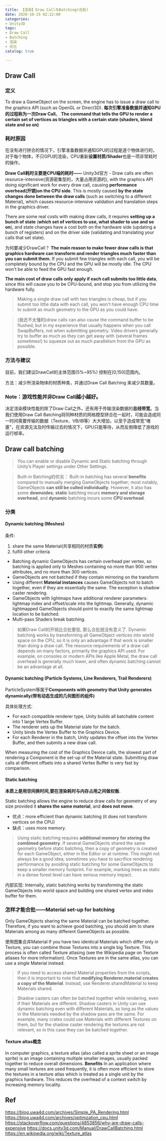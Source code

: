 ```yaml
---
title: 【渲染】Draw Call与Batching(合批)
date: 2020-10-25 02:22:00
categories:
- Unity3D
tags:
- Draw Call
- Batching
- 渲染
- 优化
catalog: true

---
```


## Draw Call
### 定义
To draw a GameObject on the screen, the engine has to issue a draw call to the graphics API (such as OpenGL or Direct3D).
**每次引擎准备数据并通知GPU的过程称为一次Draw Call**。
**The command that tells the GPU to render a certain set of vertices as triangles with a certain state (shaders, blend state and so on)**

### 耗时原因
在没有进行拼合的情况下，引擎准备数据并通知GPU的过程是逐个物体进行的，对于每个物体，不只GPU的渲染，CPU重新**设置材质/Shader**也是一项非常耗时的操作。

**Draw Call耗时主要是CPU端的耗时——**
Unity3d官方 - Draw calls are often resource-intensive(资源密集型的，大量占用资源的), with the graphics API doing significant work for every draw call, causing **performance overhead(开销)on the CPU side**. This is mostly caused **by the state changes done between the draw calls** (such as switching to a different Material), which causes resource-intensive validation and translation steps in the graphics driver.

There are some real costs with making draw calls, it requires **setting up a bunch of state** (**which set of vertices to use, what shader to use and so on**), and state changes have a cost both on the hardware side (updating a bunch of registers) and on the driver side (validating and translating your calls that set state).


为何要减少DrawCall？
**The main reason to make fewer draw calls is that graphics hardware can transform and render triangles much faster than you can submit them.** If you submit few triangles with each call, you will be completely bound by the CPU and the GPU will be mostly idle. The CPU won't be able to feed the GPU fast enough.

 **The main cost of draw calls only apply if each call submits too little data**, since this will cause you to be CPU-bound, and stop you from utilizing the hardware fully.

> Making a single draw call with two triangles is cheap, but if you submit too little data with each call, you won't have enough CPU time to submit as much geometry to the GPU as you could have.

> (我还不太懂的)draw calls can also cause the command buffer to be flushed, but in my experience that usually happens when you call SwapBuffers, not when submitting geometry. Video drivers generally try to buffer as much as they can get away with (several frames sometimes!) to squeeze out as much parallelism from the GPU as possible.

### 方法与建议
目前，我们建议DrawCall的主体范围(5%~95%) 控制在[0,150]范围内。

方法：减少所渲染物体的材质种类，并通过Draw Call Batching 来减少其数量。

### Note：游戏性能并非Draw Call越小越好。
决定渲染模块性能的除了Draw Call之外，还有用于传输渲染数据的**总线带宽**。当我们使用Draw Call Batching将同种材质的网格模型拼合在一起时，可能会造成同一时间需要传输的数据（Texture、VB/IB等）大大增加，以至于造成带宽“堵塞”，在资源无法及时传输过去的情况下，GPU只能等待，从而反倒降低了游戏的运行帧率。

## Draw call batching
> You can enable or disable Dynamic and Static batching through Unity’s Player settings under Other Settings.

> Built-in Batching的优劣：
> Built-in batching has several **benefits** compared to manually merging GameObjects together; most notably, GameObjects **can still be culled individually**.
> However, it also has some **downsides**; **static** batching incurs **memory and storage overhead**, and **dynamic** batching incurs some **CPU overhead**.


### 分类
#### Dynamic batching (Meshes)
条件:
1. share the same Material(共享相同的材质**实例**)
2. fulfill other criteria
  * Batching dynamic GameObjects has certain overhead per vertex, so batching is applied only to Meshes containing no more than 900 vertex attributes, and no more than 300 vertices.
  * GameObjects are not batched if they contain mirroring on the transform
  * Using different **Material instances** causes GameObjects not to batch together, even if they are essentially the same. The exception is shadow caster rendering.
  * GameObjects with lightmaps have additional renderer parameters: lightmap index and offset/scale into the lightmap. Generally, dynamic lightmapped GameObjects should point to exactly the same lightmap location to be batched.
  * Multi-pass Shaders break batching.

> 如果Draw Call的开销比合批要低, 那么合批就没有意义了. Dynamic batching works by transforming all GameObject vertices into world space on the CPU, so it is only an advantage if that work is smaller than doing a draw call. The resource requirements of a draw call depends on many factors, primarily the graphics API used. For example, on consoles or modern APIs like Apple Metal, the draw call overhead is generally much lower, and often dynamic batching cannot be an advantage at all.


#### Dynamic batching (Particle Systems, Line Renderers, Trail Renderers)
ParticleSystem等属于**Components with geometry that Unity generates dynamically(带有动态生成的几何图形的组件)**

具体处理方式:
* For each compatible renderer type, Unity builds all batchable content into 1 large Vertex Buffer.
* The renderer sets up the Material state for the batch.
* Unity binds the Vertex Buffer to the Graphics Device.
* For each Renderer in the batch, Unity updates the offset into the Vertex Buffer, and then submits a new draw call.

When measuring the cost of the Graphics Device calls, the slowest part of rendering a Component is the set-up of the Material state. Submitting draw calls at different offsets into a shared Vertex Buffer is very fast by comparison.


#### Static batching

**本质上是用空间换时间,要在渲染耗时与内存占用之间做权衡.**

Static batching allows the engine to reduce draw calls for geometry of any size provided it **shares the same material**, and **does not move**.
* 优点：more efficient than dynamic batching (it does not transform vertices on the CPU)
* 缺点：uses more memory.

> Using static batching requires **additional memory for storing the combined geometry**. If several GameObjects shared the same geometry before static batching, then a copy of geometry is created for each GameObject, either in the Editor or at runtime. This might not always be a good idea; sometimes you have to sacrifice rendering performance by avoiding static batching for some GameObjects to keep a smaller memory footprint. For example, marking trees as static in a dense forest level can have serious memory impact.

内部实现: Internally, static batching works by transforming the static GameObjects into world space and building one shared vertex and index buffer for them.

### 怎样才能合批——Material set-up for batching
Only GameObjects sharing the same Material can be batched together. Therefore, if you want to achieve good batching, you should aim to share Materials among as many different GameObjects as possible.

使用图集合并Material
If you have two identical Materials which differ only in Texture, you can combine those Textures into a single big Texture. This process is often called Texture atlasing (see the Wikipedia page on Texture atlases for more information). Once Textures are in the same atlas, you can use a single Material instead.

> If you need to access shared Material properties from the scripts, then it is important to note that **modifying Renderer.material creates a copy of the Material**. Instead, use Renderer.sharedMaterial to keep Materials shared.

> Shadow casters can often be batched together while rendering, even if their Materials are different. Shadow casters in Unity can use dynamic batching even with different Materials, as long as the values in the Materials needed by the shadow pass are the same. For example, many crates could use Materials with different Textures on them, but for the shadow caster rendering the textures are not relevant, so in this case they can be batched together.

#### Texture altas概念
In computer graphics, a texture atlas (also called a sprite sheet or an image sprite) is an image containing multiple smaller images, usually packed together to reduce overall dimensions.
**Benefits**
In an application where many small textures are used frequently, it is often more efficient to store the textures in a texture atlas which is treated as a single unit by the graphics hardware. This reduces the overhead of a context switch by increasing memory locality.


## Ref
https://blog.uwa4d.com/archives/Simple_PA_Rendering.html
https://blog.uwa4d.com/archives/optimzation_cpu.html
https://stackoverflow.com/questions/4853856/why-are-draw-calls-expensive
https://docs.unity3d.com/Manual/DrawCallBatching.html
https://en.wikipedia.org/wiki/Texture_atlas
